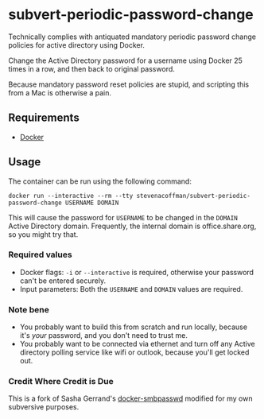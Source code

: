# subvert-periodic-password-change

Technically complies with antiquated mandatory periodic password change policies for active directory using Docker.

Change the Active Directory password for a username using Docker 25 times in a row, and then back to original password.

Because mandatory password reset policies are stupid, and scripting this from a Mac is otherwise a pain.

## Requirements

* [Docker](https://www.docker.com/get-docker)

## Usage

The container can be run using the following command:

    docker run --interactive --rm --tty stevenacoffman/subvert-periodic-password-change USERNAME DOMAIN

This will cause the password for `USERNAME` to be changed in the `DOMAIN` Active
Directory domain. Frequently, the internal domain is office.share.org, so you might try that.

### Required values

* Docker flags: `-i` or `--interactive` is required, otherwise your password
  can't be entered securely.
* Input parameters: Both the `USERNAME` and `DOMAIN` values are required.

### Note bene

+ You probably want to build this from scratch and run locally, because it's *your* password, and you don't need to trust me.
+ You probably want to be connected via ethernet and turn off any Active directory polling service like wifi or outlook, because you'll get locked out.

### Credit Where Credit is Due

This is a fork of Sasha Gerrand's [docker-smbpasswd](https://github.com/sgerrand/docker-smbpasswd) modified for my own subversive purposes.
